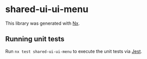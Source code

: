 # shared-ui-ui-menu

This library was generated with [Nx](https://nx.dev).

## Running unit tests

Run `nx test shared-ui-ui-menu` to execute the unit tests via [Jest](https://jestjs.io).

